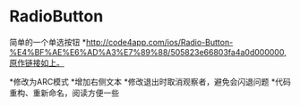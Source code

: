 RadioButton
===========

简单的一个单选按钮
*http://code4app.com/ios/Radio-Button-%E4%BF%AE%E6%AD%A3%E7%89%88/505823e66803fa4a0d000000,原作链接如上。

*修改为ARC模式
*增加右侧文本
*修改退出时取消观察者，避免会闪退问题
*代码重构、重新命名，阅读方便一些
